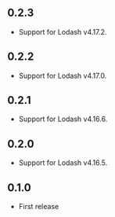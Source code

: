 ## 0.2.3

* Support for Lodash v4.17.2.

## 0.2.2

* Support for Lodash v4.17.0.

## 0.2.1

* Support for Lodash v4.16.6.

## 0.2.0

* Support for Lodash v4.16.5.

## 0.1.0

* First release

